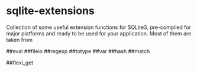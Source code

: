 # sqlite-extensions
Collection of some useful extension functions for SQLite3, pre-compiled for major platforms and ready to be used for your application.
Most of them are taken from 

##eval
##fileio
##regexp
##totype
##var
##hash
##match

##flexi_get
